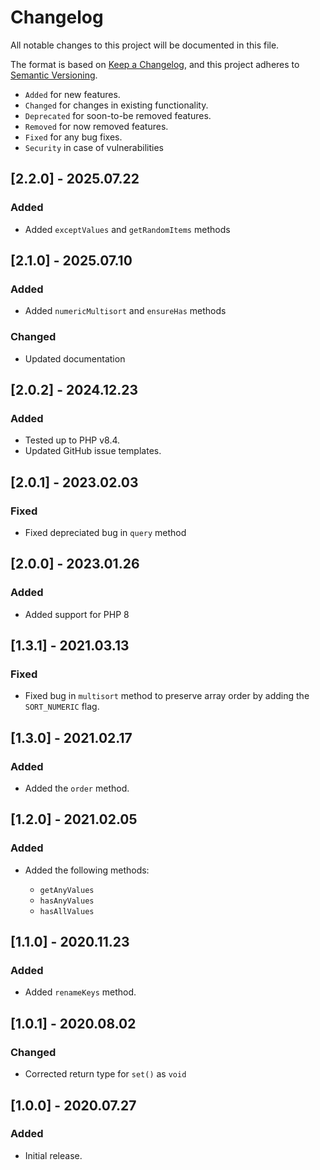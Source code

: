 # Changelog

All notable changes to this project will be documented in this file.

The format is based on [Keep a Changelog](https://keepachangelog.com/en/1.0.0/),
and this project adheres to [Semantic Versioning](https://semver.org/spec/v2.0.0.html).

- `Added` for new features.
- `Changed` for changes in existing functionality.
- `Deprecated` for soon-to-be removed features.
- `Removed` for now removed features.
- `Fixed` for any bug fixes.
- `Security` in case of vulnerabilities

## [2.2.0] - 2025.07.22

### Added

- Added `exceptValues` and `getRandomItems` methods

## [2.1.0] - 2025.07.10

### Added

- Added `numericMultisort` and `ensureHas` methods

### Changed

- Updated documentation

## [2.0.2] - 2024.12.23

### Added

- Tested up to PHP v8.4.
- Updated GitHub issue templates.

## [2.0.1] - 2023.02.03

### Fixed

- Fixed depreciated bug in `query` method

## [2.0.0] - 2023.01.26

### Added

- Added support for PHP 8

## [1.3.1] - 2021.03.13

### Fixed

- Fixed bug in `multisort` method to preserve array order by adding the `SORT_NUMERIC` flag.

## [1.3.0] - 2021.02.17

### Added

- Added the `order` method.

## [1.2.0] - 2021.02.05

### Added

- Added the following methods:

    - `getAnyValues`
    - `hasAnyValues`
    - `hasAllValues`

## [1.1.0] - 2020.11.23

### Added

- Added `renameKeys` method.

## [1.0.1] - 2020.08.02

### Changed

- Corrected return type for `set()` as `void`

## [1.0.0] - 2020.07.27

### Added

- Initial release.